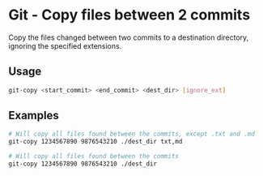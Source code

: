 # Git - Copy files between 2 commits

Copy the files changed between two commits to a destination directory, ignoring the specified extensions.

## Usage

```bash
git-copy <start_commit> <end_commit> <dest_dir> [ignore_ext]
```

## Examples

```bash
# Will copy all files found between the commits, except .txt and .md
git-copy 1234567890 9876543210 ./dest_dir txt,md
```

```bash
# Will copy all files found between the commits
git-copy 1234567890 9876543210 ./dest_dir
```
